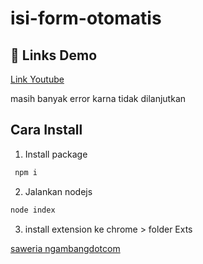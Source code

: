 # isi-form-otomatis

## 🔗 Links Demo
[Link Youtube](https://www.youtube.com/watch?v=Eu4gDer-61c)

masih banyak error karna tidak dilanjutkan 

## Cara Install
1. Install package

```bash
 npm i
```

2. Jalankan nodejs

 ```bash
node index
```

3. install extension ke chrome > folder Exts


[saweria ngambangdotcom](https://saweria.co/ngambangdotcom)
